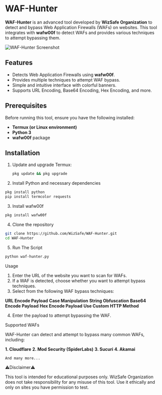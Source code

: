 # WAF-Hunter

**WAF-Hunter** is an advanced tool developed by **WizSafe Organization** to detect and bypass Web Application Firewalls (WAFs) on websites. This tool integrates with **wafw00f** to detect WAFs and provides various techniques to attempt bypassing them.

![WAF-Hunter Screenshot](screenshot.png)  <!-- Add a relevant screenshot link -->

## Features
- Detects Web Application Firewalls using **wafw00f**.
- Provides multiple techniques to attempt WAF bypass.
- Simple and intuitive interface with colorful banners.
- Supports URL Encoding, Base64 Encoding, Hex Encoding, and more.

## Prerequisites

Before running this tool, ensure you have the following installed:

- **Termux (or Linux environment)**
- **Python 3**
- **wafw00f** package

## Installation

1. Update and upgrade Termux:
   ```bash
   pkg update && pkg upgrade

2. Install Python and necessary dependencies

 ```bash
pkg install python
pip install termcolor requests
```

3. Install wafw00f
```bash
pkg install wafw00f
```
4. Clone the repository
```bash
git clone https://github.com/WizSafe/WAF-Hunter.git
cd WAF-Hunter
```
5. Run The Script

```bash
python waf-hunter.py
```
Usage 
1. Enter the URL of the website you want to scan for WAFs.
2. If a WAF is detected, choose whether you want to attempt bypass techniques.
3. Select from the following WAF bypass techniques:

**URL Encode Payload**
**Case Manipulation**
**String Obfuscation**
**Base64 Encode Payload**
**Hex Encode Payload**
**Use Custom HTTP Method**

4. Enter the payload to attempt bypassing the WAF.

Supported WAFs

WAF-Hunter can detect and attempt to bypass many common WAFs, including:

**1. Cloudflare**
**2. Mod Security (SpiderLabs)**
**3. Sucuri**
**4. Akamai**

```And many more...```

⚠️Disclaimer⚠️

This tool is intended for educational purposes only. WizSafe Organization does not take responsibility for any misuse of this tool. Use it ethically and only on sites you have permission to test.
   
